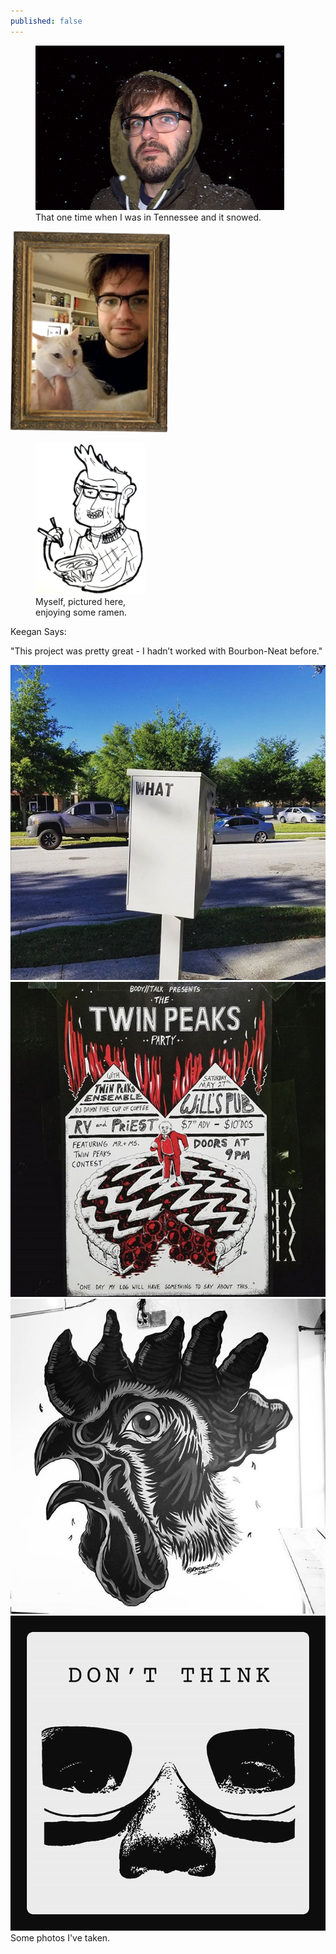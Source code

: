 ```yaml
---
published: false
---
```


<figure>
  <img src="/img/me-snowing.png" alt="My face"/>
  <figcaption>That one time when I was in Tennessee and it snowed.</figcaption>
</figure>

<p><img src="/img/me-and-the-big-boi.png" alt="" style="transform: rotate(1deg);"></p>

<link href="https://fonts.googleapis.com/css?family=Chango|Oswald:300,400,700|Roboto:500,300,700,400|Roboto+Condensed:300,300i,400,400i,700,700i" rel="stylesheet">
<link rel="stylesheet" type="text/css" media="all" href="/fonts/reklamescript_demo_macroman/stylesheet.css" />


<figure class="align-right content-right" style="max-width:175px;">
  <img src="/img/ramen.png" alt=""/>
  <figcaption>Myself, pictured here, enjoying some ramen.</figcaption>
</figure>

<div class="speech-bubb">
  <span class="title">Keegan Says:</span>
  <p>"This project was pretty great - I hadn’t
  worked with Bourbon-Neat before."</p>
</div>


<!-- SnapWidget -->
<!-- <script src="https://snapwidget.com/js/snapwidget.js"></script> -->
<!-- <iframe src="https://snapwidget.com/embed/387907" class="snapwidget-widget" allowTransparency="true" frameborder="0" scrolling="no" style="border:none; overflow:hidden; width:100%; margin-bottom: -10px;"></iframe> -->

<aside class="photo-grid">
  <div class="photo-grid-photo">
    <img src="/img/pics/18581341_1936116596657463_1044851735073390592_n.png" alt="">
  </div>
  <div class="photo-grid-photo">
    <img src="/img/pics/18646720_422410701463658_6414299052577390592_n.png" alt="">
  </div>
  <div class="photo-grid-photo">
    <img src="/img/pics/18646247_1412878955415271_3534017636541136896_n.jpg" alt="">
  </div>
  <div class="photo-grid-photo">
    <img src="/img/pics/18580377_838902732926947_8389658810993606656_n.jpg" alt="">
  </div>
</aside>
<div class="caption">Some photos I've taken.</div>
